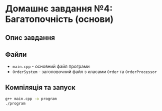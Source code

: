 # Домашнє завдання №4: Багатопочність (основи)

## Опис завдання


## Файли
- `main.cpp` - основний файл програми
- `OrderSystem` - заголовочний файл з класами `Order` та `OrderProcessor`

## Компіляція та запуск
```bash
g++ main.cpp -o program
./program
```